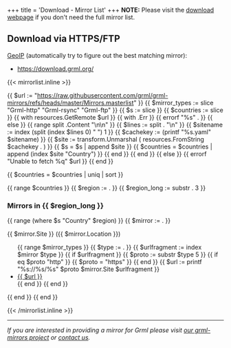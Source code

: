 +++
title = 'Download - Mirror List'
+++
<strong>NOTE:</strong> Please visit the <a href="/download/">download webpage</a> if you don't need the full mirror list.

## Download via HTTPS/FTP

<a href="https://en.wikipedia.org/wiki/Geotargeting">GeoIP</a> (automatically try to figure out the best matching mirror):

* <a href="https://download.grml.org/">https://download.grml.org/</a>

{{< mirrorlist.inline >}}

{{ $url := "https://raw.githubusercontent.com/grml/grml-mirrors/refs/heads/master/Mirrors.masterlist" }}
{{ $mirror_types := slice "Grml-http" "Grml-rsync" "Grml-ftp" }}
{{ $s := slice }}
{{ $countries := slice }}
{{ with resources.GetRemote $url }}
  {{ with .Err }}
    {{ errorf "%s" . }}
  {{ else }}
    {{ range split .Content "\n\n" }}
    {{ $lines := split . "\n" }}
    {{ $sitename := index (split (index $lines 0) " ") 1 }}
    {{ $cachekey := (printf "%s.yaml" $sitename) }}
    {{ $site := transform.Unmarshal ( resources.FromString $cachekey . ) }}
    {{ $s = $s | append $site }}
    {{ $countries = $countries | append (index $site "Country") }}
    {{ end }}
  {{ end }}
{{ else }}
  {{ errorf "Unable to fetch %q" $url }}
{{ end }}

{{ $countries = $countries | uniq | sort }}

{{ range $countries }}
  {{ $region := . }}
  {{ $region_long := substr . 3 }}
<h3>Mirrors in {{ $region_long }}</h3>

  {{ range (where $s "Country" $region) }}
    {{ $mirror := . }}
    <p>{{ $mirror.Site }} ({{ $mirror.Location }})</p>
    <ul>
    {{ range $mirror_types }}
      {{ $type := . }}
      {{ $urlfragment := index $mirror $type }}
      {{ if $urlfragment }}
        {{ $proto := substr $type 5 }}
        {{ if eq $proto "http" }}
        {{ $proto = "https" }}
        {{ end }}
        {{ $url := printf "%s://%s/%s" $proto $mirror.Site $urlfragment }}
    <li><a href="{{ $url }}">{{ $url }}</a></li>
      {{ end }}
    {{ end }}
    </ul>
  {{ end }}
{{ end }}

{{< /mirrorlist.inline >}}

<hr />

<p><em>If you are interested in providing a mirror for Grml please visit
<a href="https://github.com/grml/grml-mirrors">our grml-mirrors project</a>
or <a href="/contact/">contact us</a>.</em></p>
